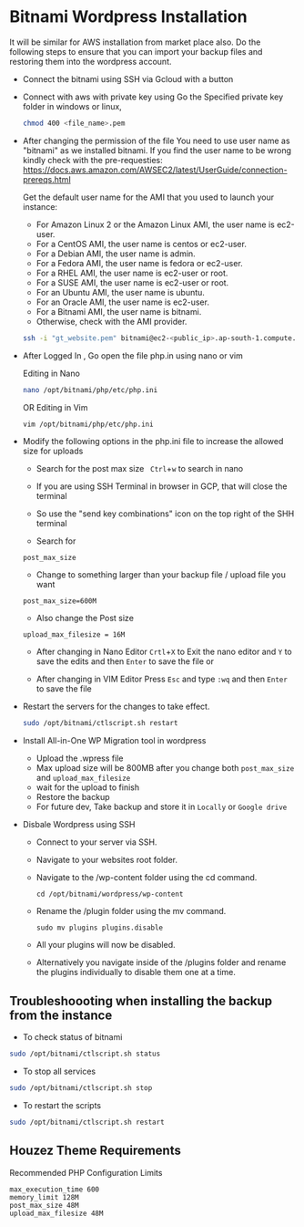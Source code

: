 # Bitnami Wordpress Installation 
It will be similar for AWS installation from market place also. Do the following steps to ensure that you can import your backup files and restoring them into the wordpress account.

- Connect the bitnami using SSH via Gcloud with a button
- Connect with aws with private key using
	Go the Specified private key folder in windows or linux,
	```bash
	chmod 400 <file_name>.pem
	```
- After changing the permission of the file 
	You need to use user name as "bitnami" as we installed bitnami.
	If you find the user name to be wrong kindly check with the pre-requesties: https://docs.aws.amazon.com/AWSEC2/latest/UserGuide/connection-prereqs.html
	
	Get the default user name for the AMI that you used to launch your instance:
	- For Amazon Linux 2 or the Amazon Linux AMI, the user name is ec2-user.
	- For a CentOS AMI, the user name is centos or ec2-user.
	- For a Debian AMI, the user name is admin.
	- For a Fedora AMI, the user name is fedora or ec2-user.
	- For a RHEL AMI, the user name is ec2-user or root.
	- For a SUSE AMI, the user name is ec2-user or root.
	- For an Ubuntu AMI, the user name is ubuntu.
	- For an Oracle AMI, the user name is ec2-user.
	- For a Bitnami AMI, the user name is bitnami.
	- Otherwise, check with the AMI provider.
	
	```bash
	ssh -i "gt_website.pem" bitnami@ec2-<public_ip>.ap-south-1.compute.amazonaws.com
	```
- After Logged In , Go open the file php.in using nano or vim
	
	Editing in Nano
	```bash
	nano /opt/bitnami/php/etc/php.ini
	```
	OR
	Editing in Vim
	```bash
	vim /opt/bitnami/php/etc/php.ini
	```
	
- Modify the following options in the php.ini file to increase the allowed size for uploads

	- Search for the post max size
	` Ctrl`+`w` to search in nano
	- If you are using SSH Terminal in browser in GCP, that will close the terminal
	- So use the "send key combinations" icon on the top right of the SHH terminal
	
	- Search for
	```console
	post_max_size
	```
	- Change to something larger than your backup file / upload file you want
	```console
	post_max_size=600M
	```
	- Also change the Post size
	```console
	upload_max_filesize = 16M
	```
	
	- After changing in Nano Editor
	`Crtl`+`X` to Exit the nano editor and `Y` to save the edits and then `Enter` to save the file
	or
	
	- After changing in VIM Editor
	Press `Esc` and type `:wq` and then `Enter` to save the file
	
	
- Restart the servers for the changes to take effect.
	```bash
	sudo /opt/bitnami/ctlscript.sh restart
	```
	
- Install All-in-One WP Migration tool in wordpress
	- Upload the <filename>.wpress file
	- Max upload size will be 800MB after you change both `post_max_size` and `upload_max_filesize`
	- wait for the upload to finish
	- Restore the backup
	- For future dev, Take backup and store it in `Locally` or `Google drive`

- Disbale Wordpress using SSH
	- Connect to your server via SSH.
	- Navigate to your websites root folder.
	- Navigate to the /wp-content folder using the cd command.

		```console
		cd /opt/bitnami/wordpress/wp-content
		```
	- Rename the /plugin folder using the mv command.
	
		```console 
		sudo mv plugins plugins.disable
		```
	- All your plugins will now be disabled.
	- Alternatively you navigate inside of the /plugins folder and rename the plugins individually to disable them one at a time.

## Troubleshoooting when installing the backup from the instance

- To check status of bitnami
```bash
sudo /opt/bitnami/ctlscript.sh status
```
- To stop all services
```bash
sudo /opt/bitnami/ctlscript.sh stop
```
- To restart the scripts
```bash
sudo /opt/bitnami/ctlscript.sh restart
```

## Houzez Theme Requirements
Recommended PHP Configuration Limits
```
max_execution_time 600
memory_limit 128M
post_max_size 48M
upload_max_filesize 48M
```


